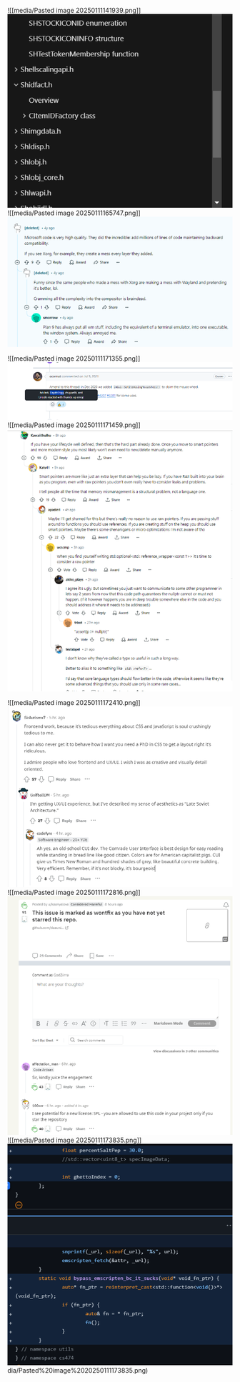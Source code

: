 

![[media/Pasted image 20250111141939.png]]![](https://github.com/Stehfyn/vault/blob/main/vault/media/Pasted%20image%2020250111141939.png)
![[media/Pasted image 20250111165747.png]]![](https://github.com/Stehfyn/vault/blob/main/vault/media/Pasted%20image%2020250111165747.png)

![[media/Pasted image 20250111171355.png]]![](https://github.com/Stehfyn/vault/blob/main/vault/media/Pasted%20image%2020250111171355.png)
![[media/Pasted image 20250111171459.png]]![](https://github.com/Stehfyn/vault/blob/main/vault/media/Pasted%20image%2020250111171459.png)

![[media/Pasted image 20250111172410.png]]![](https://github.com/Stehfyn/vault/blob/main/vault/media/Pasted%20image%2020250111172410.png)
![[media/Pasted image 20250111172816.png]]![](https://github.com/Stehfyn/vault/blob/main/vault/media/Pasted%20image%2020250111172816.png)
![[media/Pasted image 20250111173835.png]]![](https://github.com/Stehfyn/vault/blob/main/vault/media/Pasted%20image%2020250111173835.png)
dia/Pasted%20image%2020250111173835.png)
